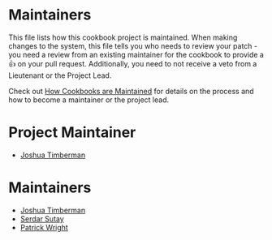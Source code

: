<!-- This is a generated file. Please do not edit directly -->

# Maintainers

This file lists how this cookbook project is maintained. When making changes to the system, this file tells you who needs to review your patch - you need a review from an existing maintainer for the cookbook to provide a :+1: on your pull request. Additionally, you need to not receive a veto from a Lieutenant or the Project Lead.

Check out [How Cookbooks are Maintained](https://github.com/chef-cookbooks/community_cookbook_documentation/blob/master/CONTRIBUTING.MD) for details on the process and how to become a maintainer or the project lead.

# Project Maintainer
* [Joshua Timberman](https://github.com/jtimberman)

# Maintainers
* [Joshua Timberman](https://github.com/jtimberman)
* [Serdar Sutay](https://github.com/sersut)
* [Patrick Wright](https://github.com/patrick-wright)

